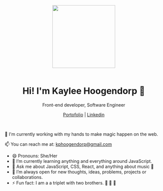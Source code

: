 

<div id="header" align="center">
  <img src="https://user-images.githubusercontent.com/16650847/216664912-0573e626-4c4a-4f91-82a1-58945171ccd7.png" width="200"/>
</div>
&nbsp;
&nbsp;
<div align="center">
   <h1>Hi! I'm Kaylee Hoogendorp 👋</h1>
  <p align="center">Front-end developer, Software Engineer</p>
  <a href="www.kayleehoogendorp.com" target="_blank">Portofolio</a> | 
  <a href="https://www.linkedin.com/in/kaylee-hoogendorp/" target="_blank">Linkedin</a>
</div>

&nbsp;

💫 I'm currently working with my hands to make magic happen on the web.

📫 You can reach me at: <a href="mailto:kphoogendorp@gmail.com?subject=Let's work together!" target="_blank">kphoogendorp@gmail.com</a> 

- 😄 Pronouns: She/Her
- 🌱 I’m currently learning anything and everything around JavaScript.
- 💬 Ask me about JavaScript, CSS, React, and anything about music 🎺 
- 👯 I’m always open for new thoughts, ideas, problems, projects or collaborations.
- ⚡ Fun fact: I am a a triplet with two brothers. 👧 🧒 👦
  




